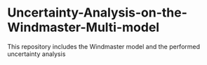 # Uncertainty-Analysis-on-the-Windmaster-Multi-model
This repository includes the Windmaster model and the performed uncertainty analysis
